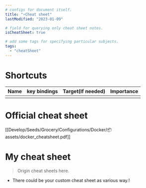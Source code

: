 ```yaml
---
# configs for document itself.
title: "⚡Cheat sheet"
lastModified: "2023-01-09"

# field for querying only cheat sheet notes.
isCheatSheet: true

# add some tags for specifying particular subjects.
tags:
  - "cheatSheet"
---
```

# Shortcuts
| Name | key bindings | Target(If needed) | Importance |
| ---- | ------------ |:-----------------:| ---------- |
|      |              |                   |            |

# Official cheat sheet
[[Develop/Seeds/Grocery/Configurations/Docker/📦assets/docker_cheatsheet.pdf]]
# My cheat sheet
> Origin cheat sheets here.
- There could be your custom cheat sheet as various way.!